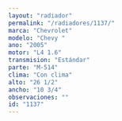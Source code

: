 ```yaml
---
layout: "radiador"
permalink: "/radiadores/1137/"
marca: "Chevrolet"
modelo: "Chevy "
ano: "2005"
motor: "L4 1.6"
transmision: "Estándar"
parte: "M-514"
clima: "Con clima"
alto: "26 1/2"
ancho: "10 3/4"
observaciones: ""
id: "1137"
---
```


